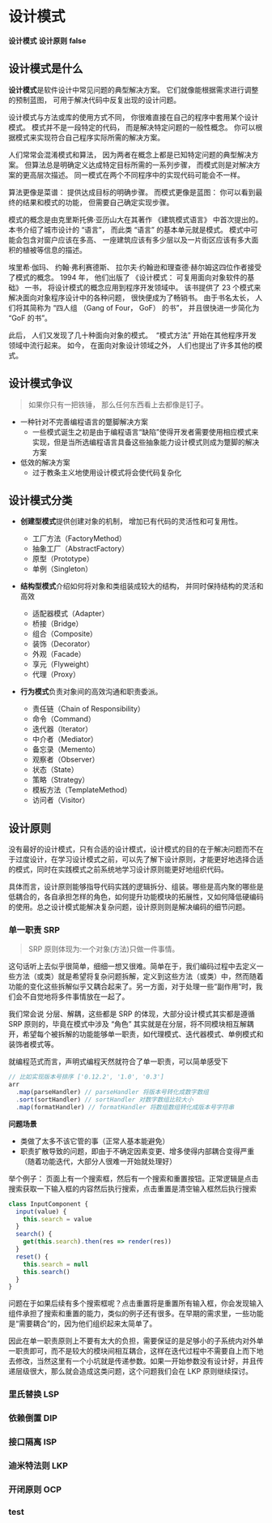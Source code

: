 # 设计模式

<b class="kw">设计模式</b>
<b class="kw">设计原则</b>
<b class="hide">false</b>

## 设计模式是什么

**设计模式**是软件设计中常见问题的典型解决方案。 它们就像能根据需求进行调整的预制蓝图， 可用于解决代码中反复出现的设计问题。

设计模式与方法或库的使用方式不同， 你很难直接在自己的程序中套用某个设计模式。 模式并不是一段特定的代码， 而是解决特定问题的一般性概念。 你可以根据模式来实现符合自己程序实际所需的解决方案。

人们常常会混淆模式和算法， 因为两者在概念上都是已知特定问题的典型解决方案。 但算法总是明确定义达成特定目标所需的一系列步骤， 而模式则是对解决方案的更高层次描述。 同一模式在两个不同程序中的实现代码可能会不一样。

算法更像是菜谱： 提供达成目标的明确步骤。 而模式更像是蓝图： 你可以看到最终的结果和模式的功能， 但需要自己确定实现步骤。

模式的概念是由克里斯托佛·亚历山大在其著作 《建筑模式语言》 中首次提出的。 本书介绍了城市设计的 “语言”， 而此类 “语言” 的基本单元就是模式。 模式中可能会包含对窗户应该在多高、 一座建筑应该有多少层以及一片街区应该有多大面积的植被等信息的描述。

埃里希·伽玛、 约翰·弗利赛德斯、 拉尔夫·约翰逊和理查德·赫尔姆这四位作者接受了模式的概念。 1994 年， 他们出版了 《设计模式： 可复用面向对象软件的基础》 一书， 将设计模式的概念应用到程序开发领域中。 该书提供了 23 个模式来解决面向对象程序设计中的各种问题， 很快便成为了畅销书。 由于书名太长， 人们将其简称为 “四人组 （Gang of Four， GoF） 的书”， 并且很快进一步简化为 “GoF 的书”。

此后， 人们又发现了几十种面向对象的模式。 ​ “模式方法” 开始在其他程序开发领域中流行起来。 如今， 在面向对象设计领域之外， 人们也提出了许多其他的模式。

## 设计模式争议

> 如果你只有一把铁锤， 那么任何东西看上去都像是钉子。

- 一种针对不完善编程语言的蹩脚解决方案
  - 一些模式诞生之初是由于编程语言“缺陷”使得开发者需要使用相应模式来实现，但是当所选编程语言具备这些抽象能力设计模式则成为蹩脚的解决方案
- 低效的解决方案
  - 过于教条主义地使用设计模式将会使代码复杂化

## 设计模式分类

- **创建型模式**提供创建对象的机制， 增加已有代码的灵活性和可复用性。
  - 工厂方法（FactoryMethod）
  - 抽象工厂（AbstractFactory）
  - 原型（Prototype）
  - 单例（Singleton）

- **结构型模式**介绍如何将对象和类组装成较大的结构， 并同时保持结构的灵活和高效
  - 适配器模式（Adapter）
  - 桥接（Bridge）
  - 组合（Composite）
  - 装饰（Decorator）
  - 外观（Facade）
  - 享元（Flyweight）
  - 代理（Proxy）

- **行为模式**负责对象间的高效沟通和职责委派。
  - 责任链（Chain of Responsibility）
  - 命令（Command）
  - 迭代器（Iterator）
  - 中介者（Mediator）
  - 备忘录（Memento）
  - 观察者（Observer）
  - 状态（State）
  - 策略（Strategy）
  - 模板方法（TemplateMethod）
  - 访问者（Visitor）

## 设计原则

没有最好的设计模式，只有合适的设计模式，设计模式的目的在于解决问题而不在于过度设计，在学习设计模式之前，可以先了解下设计原则，才能更好地选择合适的模式，同时在实践模式之前系统地学习设计原则能更好地组织代码。

具体而言，设计原则能够指导代码实践的逻辑拆分、组装。哪些是高内聚的哪些是低耦合的，各自承担怎样的角色，如何提升功能模块的拓展性，又如何降低硬编码的使用。总之设计模式能解决复杂问题，设计原则则是解决编码的细节问题。

### 单一职责 SRP

> SRP 原则体现为:一个对象(方法)只做一件事情。

这句话听上去似乎很简单，细细一想又很难。简单在于，我们编码过程中去定义一些方法（或类）就是希望将复杂问题拆解，定义到这些方法（或类）中，然而随着功能的变化这些拆解似乎又耦合起来了。另一方面，对于处理一些“副作用”时，我们会不自觉地将多件事情放在一起了。

我们常会说 分层、解耦，这些都是 SRP 的体现，大部分设计模式其实都是遵循 SRP 原则的，毕竟在模式中涉及 “角色” 其实就是在分层，将不同模块相互解耦开，希望每个被拆解的功能能够单一职责，如代理模式、迭代器模式、单例模式和装饰者模式等。

就编程范式而言，声明式编程天然就符合了单一职责，可以简单感受下

```js
// 比如实现版本号排序 ['0.12.2', '1.0', '0.3']
arr
  .map(parseHandler) // parseHandler 将版本号转化成数字数组
  .sort(sortHandler) // sortHandler 对数字数组比较大小
  .map(formatHandler) // formatHandler 将数组数组转化成版本号字符串
```

**问题场景**

- 类做了太多不该它管的事（正常人基本能避免）
- 职责扩散导致的问题，即由于不确定因素变更、增多使得内部耦合变得严重（随着功能迭代，大部分人很难一开始就处理好）

举个例子：
页面上有一个搜索框，然后有一个搜索和重置按钮。正常逻辑是点击搜索获取一下输入框的内容然后执行搜索，点击重置是清空输入框然后执行搜索

```js
class InputComponent {
  input(value) {
    this.search = value
  }
  search() {
    get(this.search).then(res => render(res))
  }
  reset() {
    this.search = null
    this.search()
  }
}
```

问题在于如果后续有多个搜索框呢？点击重置将是重置所有输入框，你会发现输入组件承担了搜索和重置的能力，类似的例子还有很多。在早期的需求里，一些功能是“需要耦合”的，因为他们组织起来太简单了。

因此在单一职责原则上不要有太大的负担，需要保证的是足够小的子系统内对外单一职责即可，而不是较大的模块间相互耦合，这样在迭代过程中不需要自上而下地去修改，当然这里有一个小坑就是传递参数。如果一开始参数没有设计好，并且传递层级很大，那么就会造成这类问题，这个问题我们会在 LKP 原则继续探讨。

### 里氏替换 LSP

### 依赖倒置 DIP

### 接口隔离 ISP

### 迪米特法则 LKP

### 开闭原则 OCP

### test
